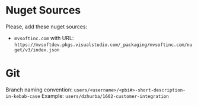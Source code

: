 # Nuget Sources
Please, add these nuget sources:
- `mvsoftinc.com` with URL: `https://mvsoftdev.pkgs.visualstudio.com/_packaging/mvsoftinc.com/nuget/v3/index.json`

# Git
Branch naming convention: `users/<username>/<pbi#>-short-description-in-kebab-case`
Example: `users/dzhurba/1602-customer-integration`
